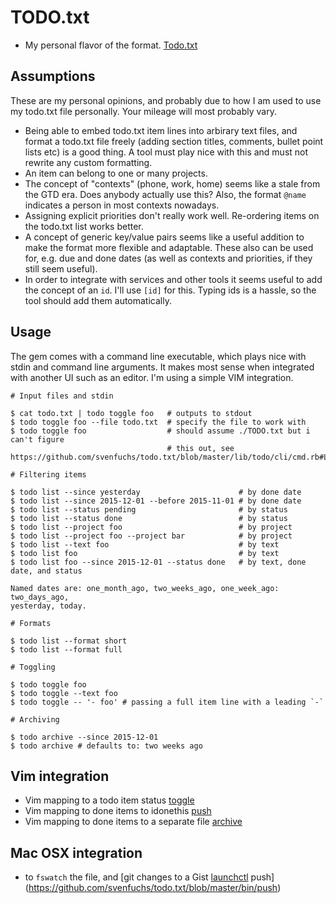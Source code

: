 # TODO.txt

- My personal flavor of the format. [Todo.txt](https://github.com/ginatrapani/todo.txt-cli/wiki/The-Todo.txt-Format)

## Assumptions

These are my personal opinions, and probably due to how I am used to use my
todo.txt file personally. Your mileage will most probably vary.

* Being able to embed todo.txt item lines into arbirary text files, and format
  a todo.txt file freely (adding section titles, comments, bullet point lists
  etc) is a good thing. A tool must play nice with this and must not rewrite
  any custom formatting.
* An item can belong to one or many projects.
* The concept of "contexts" (phone, work, home) seems like a stale from the GTD
  era. Does anybody actually use this? Also, the format `@name` indicates a
  person in most contexts nowadays.
* Assigning explicit priorities don't really work well. Re-ordering items on
  the todo.txt list works better.
* A concept of generic key/value pairs seems like a useful addition to make the
  format more flexible and adaptable. These also can be used for, e.g. due and
  done dates (as well as contexts and priorities, if they still seem useful).
* In order to integrate with services and other tools it seems useful to add
  the concept of an `id`. I'll use `[id]` for this. Typing ids is a hassle, so
  the tool should add them automatically.

## Usage

The gem comes with a command line executable, which plays nice with stdin and
command line arguments. It makes most sense when integrated with another UI
such as an editor. I'm using a simple VIM integration.

```
# Input files and stdin

$ cat todo.txt | todo toggle foo   # outputs to stdout
$ todo toggle foo --file todo.txt  # specify the file to work with
$ todo toggle foo                  # should assume ./TODO.txt but i can't figure
                                   # this out, see https://github.com/svenfuchs/todo.txt/blob/master/lib/todo/cli/cmd.rb#L29

# Filtering items

$ todo list --since yesterday                      # by done date
$ todo list --since 2015-12-01 --before 2015-11-01 # by done date
$ todo list --status pending                       # by status
$ todo list --status done                          # by status
$ todo list --project foo                          # by project
$ todo list --project foo --project bar            # by project
$ todo list --text foo                             # by text
$ todo list foo                                    # by text
$ todo list foo --since 2015-12-01 --status done   # by text, done date, and status

Named dates are: one_month_ago, two_weeks_ago, one_week_ago: two_days_ago,
yesterday, today.

# Formats

$ todo list --format short
$ todo list --format full

# Toggling

$ todo toggle foo
$ todo toggle --text foo
$ todo toggle -- '- foo' # passing a full item line with a leading `-`

# Archiving

$ todo archive --since 2015-12-01
$ todo archive # defaults to: two weeks ago
```


## Vim integration

* Vim mapping to a todo item status [toggle](https://github.com/svenfuchs/vim-todo.txt/blob/master/ftplugin/todo.vim#L1)
* Vim mapping to done items to idonethis [push](https://github.com/svenfuchs/vim-todo.txt/blob/master/ftplugin/todo.vim#L2)
* Vim mapping to done items to a separate file [archive](https://github.com/svenfuchs/vim-todo.txt/blob/master/ftplugin/todo.vim#L3)

## Mac OSX integration

* to `fswatch` the file, and [git changes to a Gist [launchctl](https://github.com/svenfuchs/todo.txt/blob/master/etc/me.todo-watch.plist) push](https://github.com/svenfuchs/todo.txt/blob/master/bin/push)
